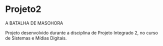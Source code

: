 # Projeto2

A BATALHA DE MASOHORA

Projeto desenvolvido durante a disciplina de Projeto Integrado 2, no curso de Sistemas e Mídias Digitais.

